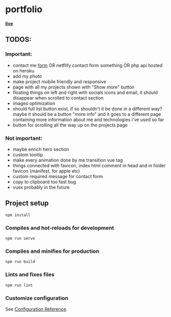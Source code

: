 # portfolio

**[live](https://maciejziemichod.github.io/portfolio/)**

## TODOS:

### Important:

- contact me [form](https://stackoverflow.com/questions/7381150/how-to-send-an-email-from-javascript) OR netflify contact form something OR php api hosted on heroku
- add my photo
- make project mobile friendly and responsive
- page with all my projects shown with "Show more" button
- floating things on left and right with socials icons and email, it should disappear when scrolled to contact section
- images optimization
- should full list button exist, if so shouldn't it be done in a different way? maybe it should be a button "more info" and it goes to a different page containing more information about me and technologies i've used so far
- button for scrolling all the way up on the projects page

### Not important:

- maybe enrich hero section
- custom tooltip
- make every animation done by me transition vue tag
- things connected with favicon, index html comment in head and in folder favicon (manifest, for apple etc)
- custom required message for contact form
- copy to clipboard too fast bug
- vuex probably in the future

## Project setup

```
npm install
```

### Compiles and hot-reloads for development

```
npm run serve
```

### Compiles and minifies for production

```
npm run build
```

### Lints and fixes files

```
npm run lint
```

### Customize configuration

See [Configuration Reference](https://cli.vuejs.org/config/).

